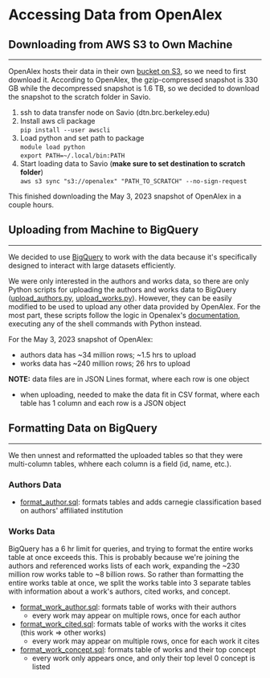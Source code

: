 # Accessing Data from OpenAlex

## Downloading from AWS S3 to Own Machine

---

OpenAlex hosts their data in their own [bucket on S3], so we need to first download it. According to OpenAlex, the gzip-compressed snapshot is 330 GB while the decompressed snapshot is 1.6 TB, so we decided to download the snapshot to the scratch folder in Savio.

1. ssh to data transfer node on Savio (dtn.brc.berkeley.edu)
2. Install aws cli package  
   `pip install --user awscli`
3. Load python and set path to package  
   `module load python`  
   `export PATH=~/.local/bin:PATH`
4. Start loading data to Savio (**make sure to set destination to scratch folder**)  
   `aws s3 sync "s3://openalex" "PATH_TO_SCRATCH" --no-sign-request`

This finished downloading the May 3, 2023 snapshot of OpenAlex in a couple hours.

## Uploading from Machine to BigQuery

---

We decided to use [BigQuery] to work with the data because it's specifically designed to interact with large datasets efficiently.

We were only interested in the authors and works data, so there are only Python scripts for uploading the authors and works data to BigQuery ([upload_authors.py], [upload_works.py]). However, they can be easily modified to be used to upload any other data provided by OpenAlex. For the most part, these scripts follow the logic in Openalex's [documentation], executing any of the shell commands with Python instead.

For the May 3, 2023 snapshot of OpenAlex:

- authors data has ~34 million rows; ~1.5 hrs to upload
- works data has ~240 million rows; 26 hrs to upload

**NOTE:** data files are in JSON Lines format, where each row is one object

- when uploading, needed to make the data fit in CSV format, where each table has 1 column and each row is a JSON object

## Formatting Data on BigQuery

---

We then unnest and reformatted the uploaded tables so that they were multi-column tables, whhere each column is a field (id, name, etc.).

### Authors Data

- [format_author.sql]: formats tables and adds carnegie classification based on authors' affiliated institution

### Works Data

BigQuery has a 6 hr limit for queries, and trying to format the entire works table at once exceeds this. This is probably because we're joining the authors and referenced works lists of each work, expanding the ~230 million row works table to ~8 billion rows. So rather than formatting the entire works table at once, we split the works table into 3 separate tables with information about a work's authors, cited works, and concept.

- [format_work_author.sql]: formats table of works with their authors
  - every work may appear on multiple rows, once for each author
- [format_work_cited.sql]: formats table of works with the works it cites (this work => other works)
  - every work may appear on multiple rows, once for each work it cites
- [format_work_concept.sql]: formats table of works and their top concept
  - every work only appears once, and only their top level 0 concept is listed

[bucket on S3]: https://openalex.s3.amazonaws.com/browse.html
[BigQuery]: https://cloud.google.com/bigquery
[documentation]: https://docs.openalex.org/download-all-data/upload-to-your-database/load-to-a-data-warehouse
[upload_authors.py]: ../blob/main/FHA_docs/savio_to_bigquery/upload_works.py
[upload_works.py]: ../FHA_docs/savio_to_bigquery/upload_works.py
[format_author.sql]: ../FHA_docs/savio_to_bigquery/format_author.sql
[format_work_author.sql]: ../FHA_docs/savio_to_bigquery/format_work_author.sql
[format_work_cited.sql]: ../FHA_docs/savio_to_bigquery/format_work_cited.sql
[format_work_concept.sql]: ../FHA_docs/savio_to_bigquery/format_work_concept.sql
